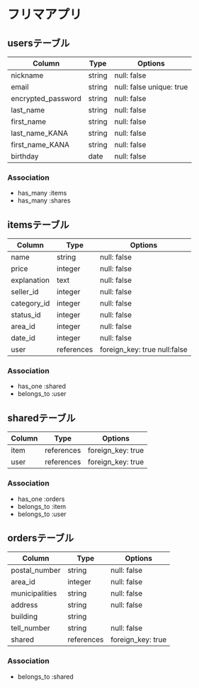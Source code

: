 # フリマアプリ

## usersテーブル

| Column               | Type   | Options                  |
|----------------------|--------|--------------------------|
| nickname             | string | null: false              |
| email                | string | null: false unique: true |
| encrypted_password   | string | null: false              |
| last_name            | string | null: false              |
| first_name           | string | null: false              |
| last_name_KANA       | string | null: false              |
| first_name_KANA      | string | null: false              |
| birthday             | date   | null: false              |


### Association

- has_many :items
- has_many :shares





## itemsテーブル

| Column             | Type       | Options                      |
|--------------------|------------|------------------------------|
| name               | string     | null: false                  |
| price              | integer    | null: false                  |
| explanation        | text       | null: false                  |
| seller_id          | integer    | null: false                  |
| category_id        | integer    | null: false                  |
| status_id          | integer    | null: false                  |
| area_id            | integer    | null: false                  |
| date_id            | integer    | null: false                  |
| user               | references | foreign_key: true null:false |


### Association

- has_one :shared
- belongs_to :user





## sharedテーブル

| Column            | Type       | Options           |
|-------------------|------------|-------------------|
| item              | references | foreign_key: true |
| user              | references | foreign_key: true |


### Association

- has_one :orders
- belongs_to :item
- belongs_to :user





## ordersテーブル

| Column         | Type       | Options           |
|----------------|------------|-------------------|
| postal_number  | string     | null: false       |
| area_id        | integer    | null: false       |
| municipalities | string     | null: false       |
| address        | string     | null: false       |
| building       | string     |                   |
| tell_number    | string     | null: false       |
| shared         | references | foreign_key: true |


### Association

- belongs_to :shared